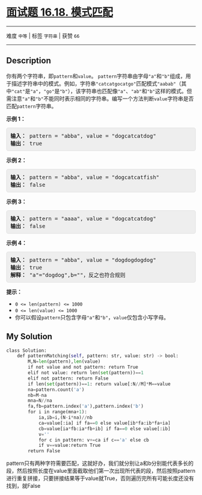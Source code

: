 # [面试题 16.18. 模式匹配](https://leetcode-cn.com/problems/pattern-matching-lcci/)

---

难度 `中等` | 标签 `字符串`  | 获赞 `66`

---

## Description

<style>
section pre{
    background-color: #eee;
    border: 1px solid #ddd;
    padding:10px;
    border-radius: 5px;
}
</style>
<section>
<p>你有两个字符串，即<code>pattern</code>和<code>value</code>。 <code>pattern</code>字符串由字母<code>"a"</code>和<code>"b"</code>组成，用于描述字符串中的模式。例如，字符串<code>"catcatgocatgo"</code>匹配模式<code>"aabab"</code>（其中<code>"cat"</code>是<code>"a"</code>，<code>"go"</code>是<code>"b"</code>），该字符串也匹配像<code>"a"</code>、<code>"ab"</code>和<code>"b"</code>这样的模式。但需注意<code>"a"</code>和<code>"b"</code>不能同时表示相同的字符串。编写一个方法判断<code>value</code>字符串是否匹配<code>pattern</code>字符串。</p>
<p><strong>示例 1：</strong></p>
<pre><strong>输入：</strong> pattern = "abba", value = "dogcatcatdog"
<strong>输出：</strong> true
</pre>
<p><strong>示例 2：</strong></p>
<pre><strong>输入：</strong> pattern = "abba", value = "dogcatcatfish"
<strong>输出：</strong> false
</pre>
<p><strong>示例 3：</strong></p>
<pre><strong>输入：</strong> pattern = "aaaa", value = "dogcatcatdog"
<strong>输出：</strong> false
</pre>
<p><strong>示例 4：</strong></p>
<pre><strong>输入：</strong> pattern = "abba", value = "dogdogdogdog"
<strong>输出：</strong> true
<strong>解释：</strong> "a"="dogdog",b=""，反之也符合规则
</pre>
<p><strong>提示：</strong></p>
<ul>
<li><code>0 &lt;= len(pattern) &lt;= 1000</code></li>
<li><code>0 &lt;= len(value) &lt;= 1000</code></li>
<li>你可以假设<code>pattern</code>只包含字母<code>"a"</code>和<code>"b"</code>，<code>value</code>仅包含小写字母。</li>
</ul>
</section>

## My Solution

```python
class Solution:
    def patternMatching(self, pattern: str, value: str) -> bool:
        M,N=len(pattern),len(value)
        if not value and not pattern: return True
        elif not value: return len(set(pattern))==1
        elif not pattern: return False
        if len(set(pattern))==1: return value[:N//M]*M==value
        na=pattern.count('a')
        nb=M-na
        mna=N//na
        fa,fb=pattern.index('a'),pattern.index('b')
        for i in range(mna+1):
            ia,ib=i,(N-i*na)//nb
            ca=value[:ia] if fa==0 else value[ib*fa:ib*fa+ia]
            cb=value[ia*fb:ia*fb+ib] if fa==0 else value[:ib]
            v=''
            for c in pattern: v+=ca if c=='a' else cb
            if v==value:return True
        return False
```

pattern只有两种字符需要匹配，这就好办，我们就分别让a和b分别能代表多长的段，然后按照长度在value里面截取他们第一次出现所代表的段，然后按照pattern进行重复拼接，只要拼接结果等于value就True，否则遍历完所有可能长度还没有找到，就False